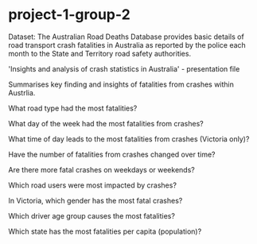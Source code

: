 # project-1-group-2

Dataset: The Australian Road Deaths Database provides basic details of road transport crash fatalities in Australia as reported by the police each month to the State and Territory road safety authorities.

'Insights and analysis of crash statistics in Australia' - presentation file 

Summarises key finding and insights of fatalities from crashes within Austrlia.

What road type had the most fatalities? 

What day of the week had the most fatalities from crashes?

What time of day leads to the most fatalities from crashes (Victoria only)?

Have the number of fatalities from crashes changed over time?

Are there more fatal crashes on weekdays or weekends?

Which road users were most  impacted by crashes?

In Victoria, which gender has the most fatal crashes?  

Which driver age group causes the most fatalities? 

Which state has the most fatalities per capita (population)? 








